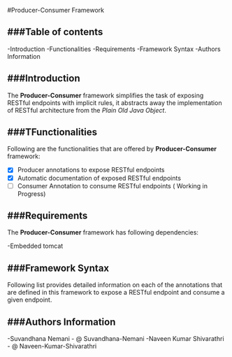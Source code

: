 #Producer-Consumer Framework

###Table of contents
-----------------------

-Introduction
-Functionalities
-Requirements
-Framework Syntax
-Authors Information

###Introduction
------------------

The **Producer-Consumer** framework simplifies the task of exposing RESTful endpoints with implicit rules, it abstracts away the implementation of RESTful architecture from the *Plain Old Java Object*.



###TFunctionalities
----------------------

Following are the functionalities that are offered by **Producer-Consumer** framework:

- [x] Producer annotations to expose RESTful endpoints
- [x] Automatic documentation of exposed RESTful endpoints
- [ ] Consumer Annotation to consume RESTful endpoints ( Working in Progress) 

###Requirements
------------------

The **Producer-Consumer** framework has following dependencies:

-Embedded tomcat

###Framework Syntax
----------------------

Following list provides detailed information on each of the annotations that are defined in this framework to expose a RESTful endpoint and consume a given endpoint.



###Authors Information
-------------------------

-Suvandhana Nemani - @ Suvandhana-Nemani
-Naveen Kumar Shivarathri - @ Naveen-Kumar-Shivarathri
 


